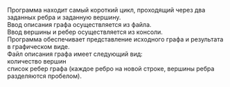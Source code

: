 Программа находит самый короткий цикл, проходящий через два заданных ребра и заданную вершину.<br>
Ввод описания графа осуществляется из файла.<br>
Ввод вершины и ребер осуществляется из консоли.<br>
Программа обеспечивает представление исходного графа и результата в графическом виде.<br>
Файл описания графа имеет следующий вид:<br>
количество вершин<br>
список ребер графа (каждое ребро на новой строке, вершины ребра разделяются пробелом).
